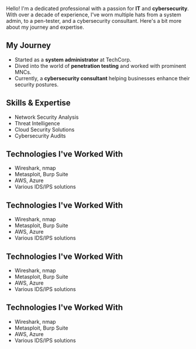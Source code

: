 Hello! I'm a dedicated professional with a passion for **IT** and **cybersecurity**. With over a decade of experience, I've worn multiple hats from a system admin, to a pen-tester, and a cybersecurity consultant. Here's a bit more about my journey and expertise.

## My Journey
- Started as a **system administrator** at TechCorp.
- Dived into the world of **penetration testing** and worked with prominent MNCs.
- Currently, a **cybersecurity consultant** helping businesses enhance their security postures.

## Skills & Expertise
- Network Security Analysis
- Threat Intelligence
- Cloud Security Solutions
- Cybersecurity Audits

## Technologies I've Worked With
- Wireshark, nmap
- Metasploit, Burp Suite
- AWS, Azure
- Various IDS/IPS solutions

## Technologies I've Worked With
- Wireshark, nmap
- Metasploit, Burp Suite
- AWS, Azure
- Various IDS/IPS solutions

## Technologies I've Worked With
- Wireshark, nmap
- Metasploit, Burp Suite
- AWS, Azure
- Various IDS/IPS solutions

## Technologies I've Worked With
- Wireshark, nmap
- Metasploit, Burp Suite
- AWS, Azure
- Various IDS/IPS solutions